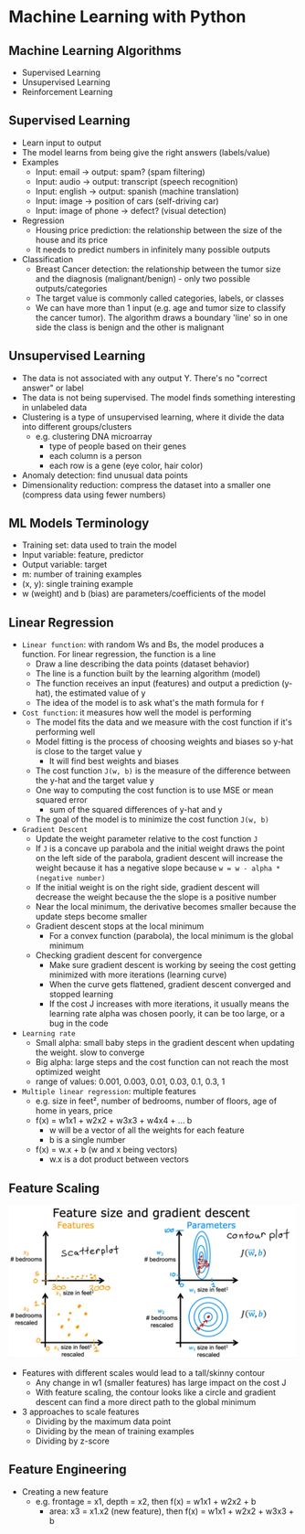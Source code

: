 # Machine Learning with Python

## Machine Learning Algorithms

- Supervised Learning
- Unsupervised Learning
- Reinforcement Learning

## Supervised Learning

- Learn input to output
- The model learns from being give the right answers (labels/value)
- Examples
  - Input: email -> output: spam? (spam filtering)
  - Input: audio -> output: transcript (speech recognition)
  - Input: english -> output: spanish (machine translation)
  - Input: image -> position of cars (self-driving car)
  - Input: image of phone -> defect? (visual detection)
- Regression
  - Housing price prediction: the relationship between the size of the house and its price
  - It needs to predict numbers in infinitely many possible outputs
- Classification
  - Breast Cancer detection: the relationship between the tumor size and the diagnosis (malignant/benign) - only two possible outputs/categories
  - The target value is commonly called categories, labels, or classes
  - We can have more than 1 input (e.g. age and tumor size to classify the cancer tumor). The algorithm draws a boundary 'line' so in one side the class is benign and the other is malignant

## Unsupervised Learning

- The data is not associated with any output Y. There's no "correct answer" or label
- The data is not being supervised. The model finds something interesting in unlabeled data
- Clustering is a type of unsupervised learning, where it divide the data into different groups/clusters
  - e.g. clustering DNA microarray
    - type of people based on their genes
    - each column is a person
    - each row is a gene (eye color, hair color)
- Anomaly detection: find unusual data points
- Dimensionality reduction: compress the dataset into a smaller one (compress data using fewer numbers)

## ML Models Terminology

- Training set: data used to train the model
- Input variable: feature, predictor
- Output variable: target
- m: number of training examples
- (x, y): single training example
- w (weight) and b (bias) are parameters/coefficients of the model

## Linear Regression

- `Linear function`: with random Ws and Bs, the model produces a function. For linear regression, the function is a line
  - Draw a line describing the data points (dataset behavior)
  - The line is a function built by the learning algorithm (model)
  - The function receives an input (features) and output a prediction (y-hat), the estimated value of y
  - The idea of the model is to ask what's the math formula for `f`
- `Cost function`: it measures how well the model is performing
  - The model fits the data and we measure with the cost function if it's performing well
  - Model fitting is the process of choosing weights and biases so y-hat is close to the target value y
    - It will find best weights and biases
  - The cost function `J(w, b)` is the measure of the difference between the y-hat and the target value y
  - One way to computing the cost function is to use MSE or mean squared error
    - sum of the squared differences of y-hat and y
  - The goal of the model is to minimize the cost function `J(w, b)`
- `Gradient Descent`
  - Update the weight parameter relative to the cost function `J`
  - If `J` is a concave up parabola and the initial weight draws the point on the left side of the parabola, gradient descent will increase the weight because it has a negative slope because `w = w - alpha * (negative number)`
  - If the initial weight is on the right side, gradient descent will decrease the weight because the the slope is a positive number
  - Near the local minimum, the derivative becomes smaller because the update steps become smaller
  - Gradient descent stops at the local minimum
    - For a convex function (parabola), the local minimum is the global minimum
  - Checking gradient descent for convergence
    - Make sure gradient descent is working by seeing the cost getting minimized with more iterations (learning curve)
    - When the curve gets flattened, gradient descent converged and stopped learning
    - If the cost J increases with more iterations, it usually means the learning rate alpha was chosen poorly, it can be too large, or a bug in the code
- `Learning rate`
  - Small alpha: small baby steps in the gradient descent when updating the weight. slow to converge
  - Big alpha: large steps and the cost function can not reach the most optimized weight
  - range of values: 0.001, 0.003, 0.01, 0.03, 0.1, 0.3, 1
- `Multiple linear regression`: multiple features
  - e.g. size in feet², number of bedrooms, number of floors, age of home in years, price
  - f(x) = w1x1 + w2x2 + w3x3 + w4x4 + ... b
    - w will be a vector of all the weights for each feature
    - b is a single number
  - f(x) = w.x + b (w and x being vectors)
    - w.x is a dot product between vectors

## Feature Scaling

![](feature-scaling.png)

- Features with different scales would lead to a tall/skinny contour
  - Any change in w1 (smaller features) has large impact on the cost J
  - With feature scaling, the contour looks like a circle and gradient descent can find a more direct path to the global minimum
- 3 approaches to scale features
  - Dividing by the maximum data point
  - Dividing by the mean of training examples
  - Dividing by z-score

## Feature Engineering

- Creating a new feature
  - e.g. frontage = x1, depth = x2, then f(x) = w1x1 + w2x2 + b
    - area: x3 = x1.x2 (new feature), then f(x) = w1x1 + w2x2 + w3x3 + b

